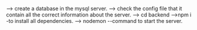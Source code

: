 --> create a database in the mysql server.
--> check the config file that it contain all the correct information about the server.
--> cd backend
-->npm i -to install all dependencies.
--> nodemon --command to start the server.